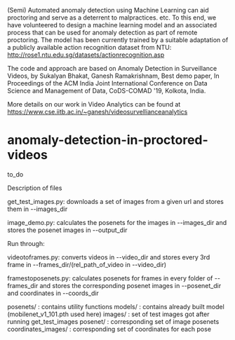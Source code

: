 (Semi) Automated anomaly detection using Machine Learning can aid proctoring and serve as a deterrent to malpractices. etc.  To this end, we have volunteered to design a machine learning model and an associated process that can be used for anomaly detection as part of remote proctoring. The model has been currently trained by a suitable adaptation of a publicly available action recognition dataset from NTU:  http://rose1.ntu.edu.sg/datasets/actionrecognition.asp 

The code and approach are based on Anomaly Detection in Surveillance Videos, by Sukalyan Bhakat, Ganesh Ramakrishnam,  Best demo paper, In Proceedings of the ACM India Joint International Conference on Data Science and Management of Data, CoDS-COMAD '19, Kolkota, India. 

More details on our work in Video Analytics can be found at https://www.cse.iitb.ac.in/~ganesh/videosurvellianceanalytics

# anomaly-detection-in-proctored-videos
to_do

Description of files

get_test_images.py: downloads a set of images from a given url and stores them in --images_dir

image_demo.py: calculates the posenets for the images in --images_dir and stores the posenet images in --output_dir

Run through:

videotoframes.py: converts videos in --video_dir and stores every 3rd frame in --frames_dir/(rel_path_of_video in --video_dir)

framestoposenets.py: calculates posenets for frames in every folder of --frames_dir and stores the corresponding posenet images in --posenet_dir and coordinates in --coords_dir

posenets/ : contains utility functions
models/ : contains already built model (mobilenet_v1_101.pth used here)
images/ : set of test images got after running get_test_images
posenet/ : corresponding set of image posenets
coordinates_images/ : corresponding set of coordinates for each pose

